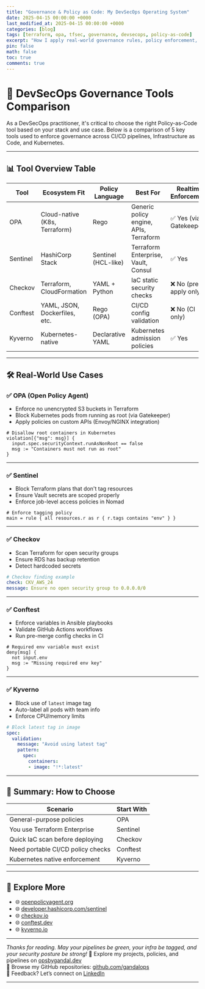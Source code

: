 ```yaml
---
title: "Governance & Policy as Code: My DevSecOps Operating System"
date: 2025-04-15 00:00:00 +0000
last_modified_at: 2025-04-15 00:00:00 +0000
categories: [blog]
tags: [terraform, opa, tfsec, governance, devsecops, policy-as-code]
excerpt: "How I apply real-world governance rules, policy enforcement, and security practices across all 21 DevSecOps Epics."
pin: false
math: false
toc: true
comments: true
---
```


# 🔐 DevSecOps Governance Tools Comparison

As a DevSecOps practitioner, it's critical to choose the right Policy-as-Code tool based on your stack and use case. Below is a comparison of 5 key tools used to enforce governance across CI/CD pipelines, Infrastructure as Code, and Kubernetes.

---

## 📊 Tool Overview Table

| Tool       | Ecosystem Fit                 | Policy Language     | Best For                              | Realtime Enforcement | Difficulty |
|------------|-------------------------------|---------------------|----------------------------------------|-----------------------|------------|
| OPA        | Cloud-native (K8s, Terraform) | Rego                | Generic policy engine, APIs, Terraform | ✅ Yes (via Gatekeeper) | ⚙️ Medium |
| Sentinel   | HashiCorp Stack               | Sentinel (HCL-like) | Terraform Enterprise, Vault, Consul    | ✅ Yes                 | ⚙️ Medium |
| Checkov    | Terraform, CloudFormation     | YAML + Python       | IaC static security checks             | ❌ No (pre-apply only) | 🟢 Easy   |
| Conftest   | YAML, JSON, Dockerfiles, etc. | Rego (OPA)          | CI/CD config validation                | ❌ No (CI only)        | ⚙️ Medium |
| Kyverno    | Kubernetes-native             | Declarative YAML    | Kubernetes admission policies          | ✅ Yes                 | 🟢 Easy   |

---

## 🛠 Real-World Use Cases

### ✅ OPA (Open Policy Agent)

- Enforce no unencrypted S3 buckets in Terraform  
- Block Kubernetes pods from running as root (via Gatekeeper)  
- Apply policies on custom APIs (Envoy/NGINX integration)  

```rego
# Disallow root containers in Kubernetes
violation[{"msg": msg}] {
  input.spec.securityContext.runAsNonRoot == false
  msg := "Containers must not run as root"
}
```

---

### ✅ Sentinel

- Block Terraform plans that don't tag resources  
- Ensure Vault secrets are scoped properly  
- Enforce job-level access policies in Nomad  

```hcl
# Enforce tagging policy
main = rule { all resources.r as r { r.tags contains "env" } }
```

---

### ✅ Checkov

- Scan Terraform for open security groups  
- Ensure RDS has backup retention  
- Detect hardcoded secrets  

```yaml
# Checkov finding example
check: CKV_AWS_24
message: Ensure no open security group to 0.0.0.0/0
```

---

### ✅ Conftest

- Enforce variables in Ansible playbooks  
- Validate GitHub Actions workflows  
- Run pre-merge config checks in CI  

```rego
# Required env variable must exist
deny[msg] {
  not input.env
  msg := "Missing required env key"
}
```

---

### ✅ Kyverno

- Block use of `latest` image tag  
- Auto-label all pods with team info  
- Enforce CPU/memory limits  

```yaml
# Block latest tag in image
spec:
  validation:
    message: "Avoid using latest tag"
    pattern:
      spec:
        containers:
        - image: "!*:latest"
```

---

## 🧠 Summary: How to Choose

| Scenario                                | Start With     |
|-----------------------------------------|----------------|
| General-purpose policies                | OPA            |
| You use Terraform Enterprise            | Sentinel       |
| Quick IaC scan before deploying         | Checkov        |
| Need portable CI/CD policy checks       | Conftest       |
| Kubernetes native enforcement           | Kyverno        |

---

## 🔗 Explore More

- 🌐 [openpolicyagent.org](https://www.openpolicyagent.org/)  
- 🌐 [developer.hashicorp.com/sentinel](https://developer.hashicorp.com/sentinel)  
- 🌐 [checkov.io](https://www.checkov.io/)  
- 🌐 [conftest.dev](https://www.conftest.dev/)  
- 🌐 [kyverno.io](https://kyverno.io/)

---

*Thanks for reading. May your pipelines be green, your infra be tagged, and your security posture be strong!*
🔗 Explore my projects, policies, and pipelines on [opsbygandal.dev](https://www.opsbygandal.dev)  
📁 Browse my GitHub repositories: [github.com/gandalops](https://github.com/gandalops?tab=repositories)  
🔄 Feedback? Let’s connect on [LinkedIn](https://www.linkedin.com/)

---

